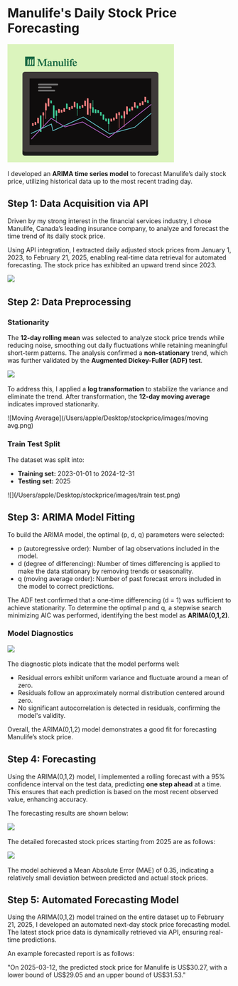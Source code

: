 # Manulife's Daily Stock Price Forecasting

<img src="images/manulife.png" style="zoom:50%;" />

I developed an **ARIMA time series model** to forecast Manulife’s daily stock price, utilizing historical data up to the most recent trading day.

## Step 1: Data Acquisition via API

Driven by my strong interest in the financial services industry, I chose Manulife, Canada’s leading insurance company, to analyze and forecast the time trend of its daily stock price.

Using API integration, I extracted daily adjusted stock prices from January 1, 2023, to February 21, 2025, enabling real-time data retrieval for automated forecasting. The stock price has exhibited an upward trend since 2023.

![](/Users/apple/Desktop/stockprice/images/stockprice.png)

## Step 2: Data Preprocessing

### Stationarity

The **12-day rolling mean** was selected to analyze stock price trends while reducing noise, smoothing out daily fluctuations while retaining meaningful short-term patterns. The analysis confirmed a **non-stationary** trend, which was further validated by the **Augmented Dickey-Fuller (ADF) test**.

![](/Users/apple/Desktop/stockprice/images/rolling.png)

To address this, I applied a **log transformation** to stabilize the variance and eliminate the trend. After transformation, the **12-day moving average** indicates improved stationarity.

![Moving Average](/Users/apple/Desktop/stockprice/images/moving avg.png)

### Train Test Split

The dataset was split into:

- **Training set:** 2023-01-01 to 2024-12-31
- **Testing set:** 2025

![](/Users/apple/Desktop/stockprice/images/train test.png)

## Step 3: ARIMA Model Fitting

To build the ARIMA model, the optimal (p, d, q) parameters were selected:

- p (autoregressive order): Number of lag observations included in the model.
- d (degree of differencing): Number of times differencing is applied to make the data stationary by removing trends or seasonality.
- q (moving average order): Number of past forecast errors included in the model to correct predictions.

The ADF test confirmed that a one-time differencing (d = 1) was sufficient to achieve stationarity. To determine the optimal p and q, a stepwise search minimizing AIC was performed, identifying the best model as **ARIMA(0,1,2)**.

### Model Diagnostics

![](/Users/apple/Desktop/stockprice/images/diagonastic.png)

The diagnostic plots indicate that the model performs well:

- Residual errors exhibit uniform variance and fluctuate around a mean of zero.
- Residuals follow an approximately normal distribution centered around zero.
- No significant autocorrelation is detected in residuals, confirming the model's validity.

Overall, the ARIMA(0,1,2) model demonstrates a good fit for forecasting Manulife’s stock price.

## Step 4: Forecasting

Using the ARIMA(0,1,2) model, I implemented a rolling forecast with a 95% confidence interval on the test data, predicting **one step ahead** at a time. This ensures that each prediction is based on the most recent observed value, enhancing accuracy.

The forecasting results are shown below:

![](/Users/apple/Desktop/stockprice/images/forecast.png)

The detailed forecasted stock prices starting from 2025 are as follows:

![](/Users/apple/Desktop/stockprice/images/forecast_details.png)

The model achieved a Mean Absolute Error (MAE) of 0.35, indicating a relatively small deviation between predicted and actual stock prices.

## Step 5: Automated Forecasting Model

Using the ARIMA(0,1,2) model trained on the entire dataset up to February 21, 2025, I developed an automated next-day stock price forecasting model. The latest stock price data is dynamically retrieved via API, ensuring real-time predictions.

An example forecasted report is as follows:

"On 2025-03-12, the predicted stock price for Manulife is US\$30.27, with a lower bound of US\$29.05 and an upper bound of US\$31.53."